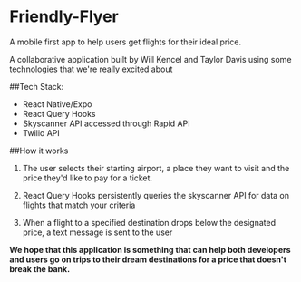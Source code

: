 # Friendly-Flyer
A mobile first app to help users get flights for their ideal price.
  
A collaborative application built by Will Kencel and Taylor Davis using some technologies that we're really excited about

##Tech Stack:
- React Native/Expo
- React Query Hooks
- Skyscanner API accessed through Rapid API
- Twilio API

##How it works

1. The user selects their starting airport, a place they want to visit and the price they'd like to pay for a ticket.

2. React Query Hooks persistently queries the skyscanner API for data on flights that match your criteria

3. When a flight to a specified destination drops below the designated price, a text message is sent to the user



**We hope that this application is something that can help both developers and users go on trips to their dream destinations for a price that doesn't break the bank.**
